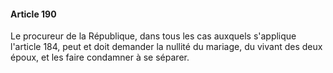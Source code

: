 #### Article 190

Le procureur de la République, dans tous les cas auxquels s'applique l'article 184, peut et doit demander la nullité du mariage, du vivant des deux époux, et les faire condamner à se séparer.

